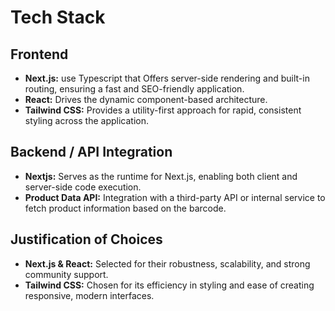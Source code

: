 # Tech Stack

## Frontend

- **Next.js:** use Typescript that Offers server-side rendering and built-in routing, ensuring a fast and SEO-friendly application.
- **React:** Drives the dynamic component-based architecture.
- **Tailwind CSS:** Provides a utility-first approach for rapid, consistent styling across the application.

## Backend / API Integration

- **Nextjs:** Serves as the runtime for Next.js, enabling both client and server-side code execution.
- **Product Data API:** Integration with a third-party API or internal service to fetch product information based on the barcode.

## Justification of Choices

- **Next.js & React:** Selected for their robustness, scalability, and strong community support.
- **Tailwind CSS:** Chosen for its efficiency in styling and ease of creating responsive, modern interfaces.
